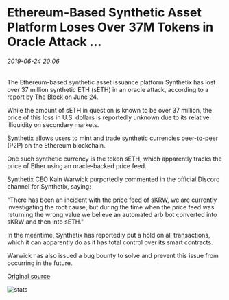 # Ethereum-Based Synthetic Asset Platform Loses Over 37M Tokens in Oracle Attack ...

###### 2019-06-24 20:06

The Ethereum-based synthetic asset issuance platform Synthetix has lost over 37 million synthetic ETH (sETH) in an oracle attack, according to a report by The Block on June 24.

While the amount of sETH in question is known to be over 37 million, the price of this loss in U.S. dollars is reportedly unknown due to its relative illiquidity on secondary markets.

Synthetix allows users to mint and trade synthetic currencies peer-to-peer (P2P) on the Ethereum blockchain.

One such synthetic currency is the token sETH, which apparently tracks the price of Ether using an oracle-backed price feed.

Synthetix CEO Kain Warwick purportedly commented in the official Discord channel for Synthetix, saying:

"There has been an incident with the price feed of sKRW, we are currently investigating the root cause, but during the time when the price feed was returning the wrong value we believe an automated arb bot converted into sKRW and then into sETH."

In the meantime, Synthetix has reportedly put a hold on all transactions, which it can apparently do as it has total control over its smart contracts.

Warwick has also issued a bug bounty to solve and prevent this issue from occurring in the future.

[Original source](https://cointelegraph.com/news/ethereum-based-synthetic-asset-platform-loses-over-37m-tokens-in-oracle-attack)

![stats](https://c.statcounter.com/11760860/0/a89fa40b/1/ "stats")